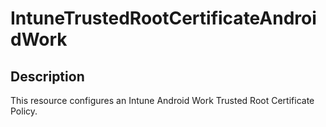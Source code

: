 
# IntuneTrustedRootCertificateAndroidWork

## Description

This resource configures an Intune Android Work Trusted Root Certificate Policy.
